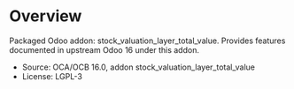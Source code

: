 # Overview

Packaged Odoo addon: stock_valuation_layer_total_value. Provides features documented in upstream Odoo 16 under this addon.

- Source: OCA/OCB 16.0, addon stock_valuation_layer_total_value
- License: LGPL-3
